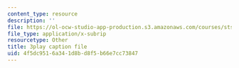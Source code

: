 ```yaml
---
content_type: resource
description: ''
file: https://ol-ocw-studio-app-production.s3.amazonaws.com/courses/sts-050-the-history-of-mit-spring-2011/4f5dc9516a341d8bd8f5b66e7cc73847_Fw92I_zpmRU.srt
file_type: application/x-subrip
resourcetype: Other
title: 3play caption file
uid: 4f5dc951-6a34-1d8b-d8f5-b66e7cc73847
---
```

